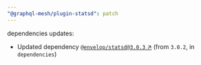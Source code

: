 ```yaml
---
"@graphql-mesh/plugin-statsd": patch
---
```

dependencies updates:
  - Updated dependency [`@envelop/statsd@3.0.3` ↗︎](https://www.npmjs.com/package/@envelop/statsd/v/3.0.3) (from `3.0.2`, in `dependencies`)
